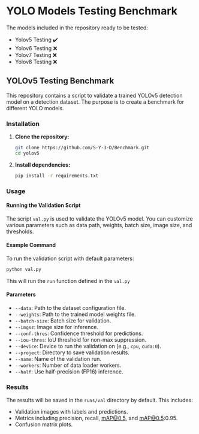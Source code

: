 # YOLO Models Testing Benchmark

The models included in the repository ready to be tested:

- Yolov5 Testing ✔️
- Yolov6 Testing ❌
- Yolov7 Testing ❌
- Yolov8 Testing ❌

## YOLOv5 Testing Benchmark

This repository contains a script to validate a trained YOLOv5 detection model on a detection dataset. The purpose is to create a benchmark for different YOLO models.

### Installation

1. **Clone the repository:**
    ```sh
    git clone https://github.com/S-Y-3-D/Benchmark.git
    cd yolov5
    ```

2. **Install dependencies:**
    ```sh
    pip install -r requirements.txt
    ```

### Usage

#### Running the Validation Script

The script `val.py` is used to validate the YOLOv5 model. You can customize various parameters such as data path, weights, batch size, image size, and thresholds.

#### Example Command

To run the validation script with default parameters:
```sh
python val.py
```
This will run the `run` function defined in the `val.py`

#### Parameters

- `--data`: Path to the dataset configuration file.
- `--weights`: Path to the trained model weights file.
- `--batch-size`: Batch size for validation.
- `--imgsz`: Image size for inference.
- `--conf-thres`: Confidence threshold for predictions.
- `--iou-thres`: IoU threshold for non-max suppression.
- `--device`: Device to run the validation on (e.g., `cpu`, `cuda:0`).
- `--project`: Directory to save validation results.
- `--name`: Name of the validation run.
- `--workers`: Number of data loader workers.
- `--half`: Use half-precision (FP16) inference.


### Results

The results will be saved in the `runs/val` directory by default. This includes:

- Validation images with labels and predictions.
- Metrics including precision, recall, mAP@0.5, and mAP@0.5:0.95.
- Confusion matrix plots.
